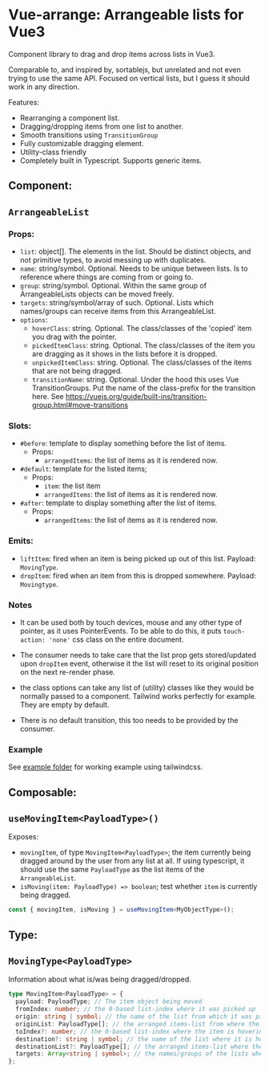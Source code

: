 # Vue-arrange: Arrangeable lists for Vue3

Component library to drag and drop items across lists in Vue3.

Comparable to, and inspired by, sortablejs, but unrelated and not even trying to use the same API. Focused on vertical lists, but I guess it should work in any direction.

Features: 

* Rearranging a component list.
* Dragging/dropping items from one list to another.
* Smooth transitions using `TransitionGroup`
* Fully customizable dragging element.
* Utility-class friendly
* Completely built in Typescript. Supports generic items.

## Component: 
## `ArrangeableList`

### **Props:**

* `list`: object[]. The elements in the list. Should be distinct objects, and not primitive types, to avoid messing up with duplicates.
* `name`: string/symbol. Optional. Needs to be unique between
  lists. Is to reference where things are coming from or going to.
* `group`: string/symbol. Optional. Within the same group of ArrangeableLists objects can be moved freely.
* `targets`: string/symbol/array of such. Optional. Lists which names/groups can receive items from this ArrangeableList.
* `options`:
  * `hoverClass`: string. Optional. The class/classes of the 'copied' item you drag with the pointer.
  * `pickedItemClass`: string. Optional. The class/classes of the item you are dragging as it shows in the lists before it is dropped.
  * `unpickedItemClass`: string. Optional. The class/classes of the items that are not being dragged.
  * `transitionName`: string. Optional. Under the hood this uses Vue TransitionGroups. Put the name of the class-prefix for the transition here. See <https://vuejs.org/guide/built-ins/transition-group.html#move-transitions>

### **Slots:**

* `#before`: template to display something before the list of items.
  * Props:
    * `arrangedItems`: the list of items as it is rendered now.
* `#default`: template for the listed items;
  * Props:
    * `item`: the list item
    * `arrangedItems`: the list of items as it is rendered now.
* `#after`: template to display something after the list of items.
  * Props:
    * `arrangedItems`: the list of items as it is rendered now.

### **Emits:**

* `liftItem`: fired when an item is being picked up out of this list. Payload: `MovingType`.
* `dropItem`: fired when an item from this is dropped somewhere. Payload: `Movingtype`.

### **Notes**

* It can be used both by touch devices, mouse and any other type of pointer, as it uses PointerEvents. To be able to do this, it puts `touch-action: 'none'` css class on the entire document.

* The consumer needs to take care that the list prop gets stored/updated upon `dropItem` event, otherwise it the list will reset to its original position on the next re-render phase.
* the class options can take any list of (utility) classes like they would be normally passed to a component. Tailwind works perfectly for example. They are empty by default.
* There is no default transition, this too needs to be provided by the consumer.

### **Example**

See [example folder](./example/) for working example using tailwindcss.

## Composable:
##  `useMovingItem<PayloadType>()`

Exposes:

* `movingItem`, of type `MovingItem<PayloadType>`; the item currently being dragged around by the user from any list at all. If using typescript, it should use the same `PayloadType` as the list items of the `ArrangeableList`.
* `isMoving(item: PayloadType) => boolean`; test whether `item` is currently being dragged.

``` typescript
const { movingItem, isMoving } = useMovingItem<MyObjectType>(); 
```

## Type: 
## `MovingType<PayloadType>`

Information about what is/was being dragged/dropped.

``` typescript
type MovingItem<PayloadType> = {
  payload: PayloadType; // The item object being moved
  fromIndex: number; // the 0-based list-index where it was picked up
  origin: string | symbol; // the name of the list from which it was picked up
  originList: PayloadType[]; // the arranged items-list from where the item came as it appears now.
  toIndex?: number; // the 0-based list-index where the item is hovering or being dropped.
  destination?: string | symbol; // the name of the list where it is hovering over or being dropped.
  destinationList?: PayloadType[]; // the arranged items-list where the item is hovering over or being dropped as it appears now.
  targets: Array<string | symbol>; // the names/groups of the lists where this item can be dropped.
};
```
